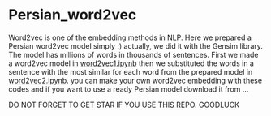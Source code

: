 # Persian_word2vec
Word2vec is one of the embedding methods in NLP. Here we prepared a Persian word2vec model simply :)
actually, we did it with the Gensim library. The model has millions of words in thousands of sentences. 
First we made a word2vec model in [word2vec1.ipynb](https://github.com/m0javad/Persian_word2vec/blob/main/word2vec1.ipynb) then we substituted the words in a sentence with the most similar for each word from the prepared model in [word2vec2.ipynb](https://github.com/m0javad/Persian_word2vec/blob/main/word2vec2.ipynb).
you can make your own word2vec embedding with these codes and if you want to use a ready Persian model download it from ...

DO NOT FORGET TO GET STAR IF YOU USE THIS REPO. GOODLUCK

